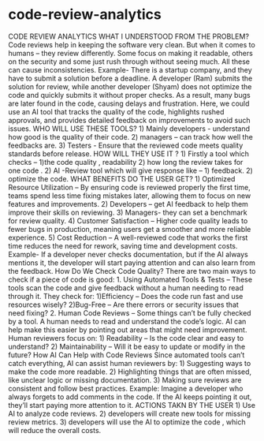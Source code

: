 # code-review-analytics
CODE REVIEW ANALYTICS
WHAT I UNDERSTOOD FROM THE PROBLEM?
Code reviews help in keeping the software very clean. But when it comes to humans – they review differently.
Some focus on making it readable, others on the security and some just rush through without seeing much.
All these can cause inconsistencies.
Example- There is a startup company, and they have to submit a solution before a deadline. A developer (Ram) submits the solution for review, while another developer (Shyam) does not optimize the code and quickly submits it without proper checks. As a result, many bugs are later found in the code, causing delays and frustration.
Here, we could use an AI tool that tracks the quality of the code, highlights rushed approvals, and provides detailed feedback on improvements to avoid such issues.
WHO WILL USE THESE TOOLS?
1)
Mainly developers - understand how good is the quality of their code.
2)
managers – can track how well the feedbacks are.
3)
Testers - Ensure that the reviewed code meets quality standards before release.
HOW WILL THEY USE IT ?
1)
Firstly a tool which checks – 1)the code quality , readability
2)
how long the review takes for one code .
2) AI -Review tool which will give response like – 1) feedback.
2) optimize the code.
WHAT BENEFITS DO THE USER GET?
1)
Optimized Resource Utilization – By ensuring code is reviewed properly the first time, teams spend less time fixing mistakes later, allowing them to focus on new features and improvements.
2)
Developers – get AI feedback to help them improve their skills on reviewing.
3)
Managers- they can set a benchmark for review quality.
4)
Customer Satisfaction – Higher code quality leads to fewer bugs in production, meaning users get a smoother and more reliable experience.
5)
Cost Reduction – A well-reviewed code that works the first time reduces the need for rework, saving time and development costs.
Example- If a developer never checks documentation, but if the AI always mentions it, the developer will start paying attention and can also learn from the feedback. How Do We Check Code Quality?
There are two main ways to check if a piece of code is good:
1.
Using Automated Tools & Tests – These tools scan the code and give feedback without a human needing to read through it. They check for:
1)Efficiency – Does the code run fast and use resources wisely?
2)Bug-Free – Are there errors or security issues that need fixing?
2.
Human Code Reviews – Some things can’t be fully checked by a tool. A human needs to read and understand the code’s logic. AI can help make this easier by pointing out areas that might need improvement. Human reviewers focus on:
1)
Readability – Is the code clear and easy to understand?
2)
Maintainability – Will it be easy to update or modify in the future?
How AI Can Help with Code Reviews
Since automated tools can’t catch everything, AI can assist human reviewers by:
1)
Suggesting ways to make the code more readable.
2)
Highlighting things that are often missed, like unclear logic or missing documentation.
3)
Making sure reviews are consistent and follow best practices.
Example: Imagine a developer who always forgets to add comments in the code. If the AI keeps pointing it out, they’ll start paying more attention to it.
ACTIONS TAKN BY THE USER
1)
Use AI to analyze code reviews.
2)
developers will create new tools for missing review metrics.
3)
developers will use the AI to optimize the code , which will reduce the overall costs.

